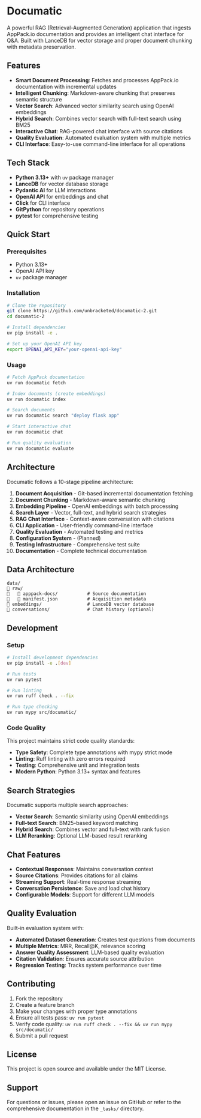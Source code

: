 # Documatic

A powerful RAG (Retrieval-Augmented Generation) application that ingests AppPack.io documentation and provides an intelligent chat interface for Q&A. Built with LanceDB for vector storage and proper document chunking with metadata preservation.

## Features

- **Smart Document Processing**: Fetches and processes AppPack.io documentation with incremental updates
- **Intelligent Chunking**: Markdown-aware chunking that preserves semantic structure
- **Vector Search**: Advanced vector similarity search using OpenAI embeddings
- **Hybrid Search**: Combines vector search with full-text search using BM25
- **Interactive Chat**: RAG-powered chat interface with source citations
- **Quality Evaluation**: Automated evaluation system with multiple metrics
- **CLI Interface**: Easy-to-use command-line interface for all operations

## Tech Stack

- **Python 3.13+** with `uv` package manager
- **LanceDB** for vector database storage
- **Pydantic AI** for LLM interactions
- **OpenAI API** for embeddings and chat
- **Click** for CLI interface
- **GitPython** for repository operations
- **pytest** for comprehensive testing

## Quick Start

### Prerequisites

- Python 3.13+
- OpenAI API key
- `uv` package manager

### Installation

```bash
# Clone the repository
git clone https://github.com/unbracketed/documatic-2.git
cd documatic-2

# Install dependencies
uv pip install -e .

# Set up your OpenAI API key
export OPENAI_API_KEY="your-openai-api-key"
```

### Usage

```bash
# Fetch AppPack documentation
uv run documatic fetch

# Index documents (create embeddings)
uv run documatic index

# Search documents
uv run documatic search "deploy flask app"

# Start interactive chat
uv run documatic chat

# Run quality evaluation
uv run documatic evaluate
```

## Architecture

Documatic follows a 10-stage pipeline architecture:

1. **Document Acquisition** - Git-based incremental documentation fetching
2. **Document Chunking** - Markdown-aware semantic chunking
3. **Embedding Pipeline** - OpenAI embeddings with batch processing
4. **Search Layer** - Vector, full-text, and hybrid search strategies
5. **RAG Chat Interface** - Context-aware conversation with citations
6. **CLI Application** - User-friendly command-line interface
7. **Quality Evaluation** - Automated testing and metrics
8. **Configuration System** - (Planned)
9. **Testing Infrastructure** - Comprehensive test suite
10. **Documentation** - Complete technical documentation

## Data Architecture

```
data/
   raw/
      apppack-docs/           # Source documentation
      manifest.json           # Acquisition metadata
   embeddings/                 # LanceDB vector database
   conversations/              # Chat history (optional)
```

## Development

### Setup

```bash
# Install development dependencies
uv pip install -e .[dev]

# Run tests
uv run pytest

# Run linting
uv run ruff check . --fix

# Run type checking
uv run mypy src/documatic/
```

### Code Quality

This project maintains strict code quality standards:

- **Type Safety**: Complete type annotations with mypy strict mode
- **Linting**: Ruff linting with zero errors required
- **Testing**: Comprehensive unit and integration tests
- **Modern Python**: Python 3.13+ syntax and features

## Search Strategies

Documatic supports multiple search approaches:

- **Vector Search**: Semantic similarity using OpenAI embeddings
- **Full-text Search**: BM25-based keyword matching
- **Hybrid Search**: Combines vector and full-text with rank fusion
- **LLM Reranking**: Optional LLM-based result reranking

## Chat Features

- **Contextual Responses**: Maintains conversation context
- **Source Citations**: Provides citations for all claims
- **Streaming Support**: Real-time response streaming
- **Conversation Persistence**: Save and load chat history
- **Configurable Models**: Support for different LLM models

## Quality Evaluation

Built-in evaluation system with:

- **Automated Dataset Generation**: Creates test questions from documents
- **Multiple Metrics**: MRR, Recall@K, relevance scoring
- **Answer Quality Assessment**: LLM-based quality evaluation
- **Citation Validation**: Ensures accurate source attribution
- **Regression Testing**: Tracks system performance over time

## Contributing

1. Fork the repository
2. Create a feature branch
3. Make your changes with proper type annotations
4. Ensure all tests pass: `uv run pytest`
5. Verify code quality: `uv run ruff check . --fix && uv run mypy src/documatic/`
6. Submit a pull request

## License

This project is open source and available under the MIT License.

## Support

For questions or issues, please open an issue on GitHub or refer to the comprehensive documentation in the `_tasks/` directory.